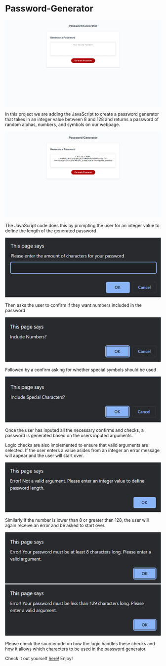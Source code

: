 # Password-Generator

![Screenshot of website](/assets/Screenshot1.png)

In this project we are adding the JavaScript to create a password generator that takes in an integer value between 8 and 128 and returns a password of random alphas, numbers, and symbols on our webpage.

![Screenshot of website](/assets/Screenshot2.png)

The JavaScript code does this by prompting the user for an integer value to define the length of the generated password

![Screenshot of website](/assets/Screenshot3.png)

Then asks the user to confirm if they want numbers included in the password

![Screenshot of website](/assets/Screenshot4.png)

Followed by a confirm asking for whether special symbols should be used

![Screenshot of website](/assets/Screenshot5.png)

Once the user has inputed all the necessary confirms and checks, a password is generated based on the users inputed arguments. 

Logic checks are also implemented to ensure that valid arguments are selected.
If the user enters a value asides from an integer an error message will appear and the user will start over.

![Screenshot of website](/assets/Screenshot6.png)

Similarly if the number is lower than 8 or greater than 128, the user will again receive an error and be asked to start over. 

![Screenshot of website](/assets/Screenshot7.png)
![Screenshot of website](/assets/Screenshot8.png)

Please check the sourcecode on how the logic handles these checks and how it allows which characters to be used in the password generator.

Check it out yourself [here!](https://isaacagonzalez.github.io/Password-Generator/) Enjoy!